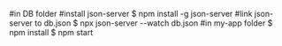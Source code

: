 #in DB folder
#install json-server
$ npm install -g json-server
#link json-server to db.json
$ npx json-server --watch db.json
#in my-app folder 
$ npm install
$ npm start
